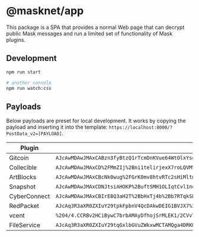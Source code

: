 <!-- cspell:disable -->

# @masknet/app

This package is a SPA that provides a normal Web page that can decrypt public Mask messages and run a limited set of functionality of Mask plugins.

## Development

```bash
npm run start

# another console
npm run watch:css
```

## Payloads

Below payloads are preset for local development. It works by copying the payload and inserting it into the template: `https://localhost:8000/?PostData_v2=[PAYLOAD]`.

| Plugin       | Payload                                                                                                                                                                                                                                                                                                                                                                                                                                                                                                                                                                                                                                                                                                                                                                                                                                                                                                          |
| ------------ | ---------------------------------------------------------------------------------------------------------------------------------------------------------------------------------------------------------------------------------------------------------------------------------------------------------------------------------------------------------------------------------------------------------------------------------------------------------------------------------------------------------------------------------------------------------------------------------------------------------------------------------------------------------------------------------------------------------------------------------------------------------------------------------------------------------------------------------------------------------------------------------------------------------------- |
| Gitcoin      | `AJcAwMDAwJMAxCABzn3fyBtzQ1rTcmDnKVue64WtOlxYsopDON%2FUC0ztfsQQ%2FZJOgMlb9P633qQUvqvzC8Rkdg4FMWJYMDsSGNggTqCsCU0LGPYs4iRNjkBw8lzWAnKblQ2mXvtYK7tAJlJBAJL7Op6e6PxeswNJgZq6v9e%2FIM%2BycvJFMQiK94nFrT6b4wCovNOgO%2Byi1aeY9G8nFabvwh4xVg%3D%3D`                                                                                                                                                                                                                                                                                                                                                                                                                                                                                                                                                                                                                                                                     |
| Collecible   | `AJcAwMDAwJMAxCD%2FMmZIj%2Bni1telirjexX7roLQVM%2FOjjhF1CmM6Czs538QQ9Z7mT47VWJSlCgKPR%2FWYscRmga4Vq56SbBZPFiHTMFy1f1jFd84vZyfRFiynpWX9zhSuzzoE89mMOKbVpoAe4jNHPq63IiQ50EEMpLbKio8%2FEsVaT9O4khuPVajiJPW6s9hfbEuANkxdvdl5o%2BI2d8ImmRBbrjRN`                                                                                                                                                                                                                                                                                                                                                                                                                                                                                                                                                                                                                                                                       |
| ArtBlocks    | `AJcAwMDAwJMAxCBcNk0wug%2FGrK0mv8htvRTc2sHiMltmiYj2sZCYu3p0JsQQSsDB4mn5uPzaqGu5BZjlIsR5yLH55Ym8X8v1A0Kyju6l3NuJCQt7ZRp3sHhXH9O8%2B1LHcyyKc98WOc9RBvNsbbJDDKkZvD%2B0lsKTO1LiNLeaGQhtm5dD38xzPs55z23OiGOZ5OO8Dn2Z29zRNJTaqPxtRcMStcdkyp9fObgl%2BhGyil1iT9pToipMdA%3D%3D`                                                                                                                                                                                                                                                                                                                                                                                                                                                                                                                                                                                                                                           |
| Snapshot     | `AJcAwMDAwJMAxCDNJtsiAHOKP%2BuftSMH1OLIqtCvl1ndBAeVbZQvJdanU8QQ6mxBTWmwMpwodQ6RopTXV8SCvVjkiM10TyYpHRkaZlBQSZipHRJMVoTspw1oI3t76OHn51bc0syCt2rMyRvabuy5mBHxdFfaJL0dwGvrvstZkasD0zkvG1xArNdFTW3237k27gO%2BJ42czyt80vwgs1Lcw19FOumgBc%2FQCHZUjaTHmqO3AKuafp9BnOfxg0rAz1NM6w%3D%3D`                                                                                                                                                                                                                                                                                                                                                                                                                                                                                                                                                                                                                                 |
| CyberConnect | `AJcAwMDAwJMAxCBIrE8Q3aH2T%2BbHxTj4b%2Bb7RTqkSDftb0Alf4MuukGll8QQoBlmORslBcdYJO%2BM5y5JvMRFNFjxZAN3YKJ9mwI5wajPXtrpQkIARRru%2B4KtlGOiMYN1ne5XSzFuCeYfNyPSsLGuzbCd91uHniQxXlz9lBEsMR0SPObj`                                                                                                                                                                                                                                                                                                                                                                                                                                                                                                                                                                                                                                                                                                                       |
| RedPacket    | `AJcAq3R3aXR0ZXIuY29tpkFpbnV4QcDAkwDEIG1BVJX7%2BdiQwEcNOwkoTERj7Am6xEYn%2FWto1CFED5tKxBCV50mQ1Tz9DiLUKTk4Dbn%2FxQIfLN4TU2wP0hog5D2G78gnn%2F4pFzkQsfohczRO7PpTHAqSULS29ILViuVUB%2FkLSJXzXMlVYfhj9hvJAbYy7%2F%2FDvQAf3bQr8gm5b7O19OZLBz0TDiiEcInoQeR0aDhiRpXqQ9gIfXecxNKyWZ%2BATXIZKFk%2BMMedVBZKOanZWNzmRYVwZ4x0WnWqkev9gEimLRVSONUbGXNlQ%2BGPNZlBbsmjHG5px5HcqknGGE34TSOVbY5U5C0k0He7H6t30BhCS0eRd0G0xt9%2F%2ByiSco6MXwKa1BZu83mHsULZkUQmKIMLn3vvwqBcqAtbRkJMo5vYIoB4PLvg7QvQG73QhES%2FmfjZcYRgqn%2BGZ05cFo7xhofHw6PVRCdHpoHIzcp9u7yHx3hlowFjnS%2BNBhyj7pOFjHA6mRv65BrGpsu4g6DlcTgCVEmw0cIoQFFylO%2Bj8Gn2Y75h128vJTchogPoCdgyqxSNqkce0wPbcDegfAPgzz2FEFaHaCgIsW2haSUJVtpatrIwZdwsaaZeoslEkIlUFeudneaajiHlIPJAzknx2%2FFy1AaaqNmtzVoGJU7duNNZsmxEjvJNjVDzhaR2sAPY3JyosllAAoXDgU3boRk5j4eYfPOst%2B3CEfWrpuywiyek%2F7xfDYQUUfoM%2BETxE9DjRysEVOvTYG8IgJffSlDBf%2B2HekWJUg02SW8j5dfK0FryeyyAGXllwtvXlb%2BzHYKG8ML%2F` |
| vcent        | `%204/4.CCRBv2HCiBywC7brbAMAyDfhojSrMLEK1/2CVvTRZtn2zp-ul9eemKD0zbX2zzcy79LFmRUEzxVYp/T43An1zrhdnkVbYFwNDAncTaTAFYuBbhMaB29/HKWPO6Gwo8NvOCdDbgFOfDCIlJ6M5VTJMXp17ApbVFH143W0/zXWPXxBJ2qpIXXbaxj/.u0dW1IcuQmxfuCWzNoRsWA_=.2PmKuCbfnyCON2HdR2b9NJQX4Jdt9Ut1bhB5CfRYATkci9iuPmMFAfA/VD3NF5nAY9AuaFhbET8KmSkPxfrI10/zrAFppvtAHy9q4g==._.A10MGfaXW1q4ENQKOiQnD9L61ypaum5gEMTx3LhbIZXf.1.dHdpdHRlci5jb20vV0VONjY2NjY2MQ==%40`                                                                                                                                                                                                                                                                                                                                                                                                                                                                                         |
| FileService  | `AJcAq3R3aXR0ZXIuY29tqGxlbGVuZWkxwMCTAMQga4DRKHCI9wwZocxGf82oYoc7%2FujgFjoERm%2BMHKoD2GvEEJfb1j7WZVIpfWaqOCQTfKvFAVDpgvzH3gHaXvAgStOpflY%2BTeJ2vWa%2BcCIHR1VDbxcOG6a7IkPfWACQWSAY9P85w8TqQtROahhPgfbPwwFaYqhfC%2Fl5yJVYLGX0IcEJVglMxIVleEk4Ciltt%2FdKPQB43k3cdoHXblFKKRlaOyCoIZODBSZmkFrng4jQQenY8QXJDkH8XABYNScr%2FwXuqVZJkbqC1MoLHcsMsJIyUBLp1bbWjtLzqyRR5le%2F1HvFbziiR0j3ScEBHGw3sWELehSRgh46p5qQHnd5Y8cniDdYskBxLn2J8XdAwkPt9S4MkDL70iIPlJ96G7RNhi4NW3CMvC%2Fu4w2WqDpfY3uIRaxqrJPpafEoMuWZyl%2BuROHd3RbwskbTOFBfBxRnr3seS5M4YIXqI4WwU%2BFBQP7tstsn3%2Fwtfgh6iddGBJA3arAgfYF9qxxLIdbpL0koprG1Wr7slNI%3D`                                                                                                                                                                                                                                                                                                     |
